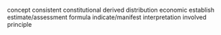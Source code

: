 concept
consistent
constitutional
derived
distribution
economic
establish
estimate/assessment
formula
indicate/manifest
interpretation
involved
principle